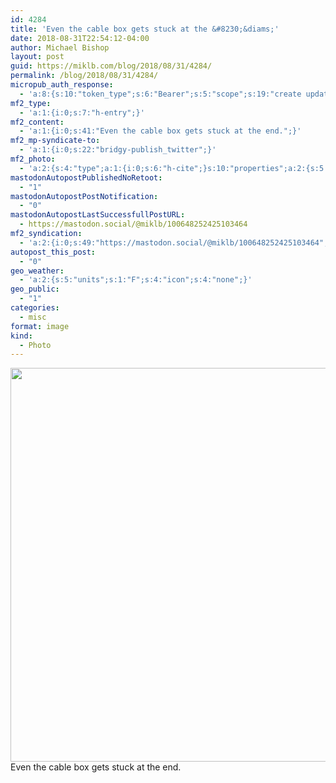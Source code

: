 ```yaml
---
id: 4284
title: 'Even the cable box gets stuck at the &#8230;&diams;'
date: 2018-08-31T22:54:12-04:00
author: Michael Bishop
layout: post
guid: https://miklb.com/blog/2018/08/31/4284/
permalink: /blog/2018/08/31/4284/
micropub_auth_response:
  - 'a:8:{s:10:"token_type";s:6:"Bearer";s:5:"scope";s:19:"create update media";s:2:"me";s:18:"https://miklb.com/";s:9:"issued_by";s:45:"https://miklb.com/wp-json/indieauth/1.0/token";s:9:"client_id";s:21:"https://quill.p3k.io/";s:9:"issued_at";i:1535229673;s:4:"user";i:1;s:13:"last_accessed";i:1535770452;}'
mf2_type:
  - 'a:1:{i:0;s:7:"h-entry";}'
mf2_content:
  - 'a:1:{i:0;s:41:"Even the cable box gets stuck at the end.";}'
mf2_mp-syndicate-to:
  - 'a:1:{i:0;s:22:"bridgy-publish_twitter";}'
mf2_photo:
  - 'a:2:{s:4:"type";a:1:{i:0;s:6:"h-cite";}s:10:"properties";a:2:{s:5:"value";a:1:{i:0;s:111:"https://cdn.miklb.com/content/uploads/2018/08/31225335/wsi-imageoptim-36962140-D7E8-47F0-8EC8-71AB12AA994E.jpeg";}s:3:"alt";a:1:{i:0;s:37:"Cable box software update stuck T 96%";}}}'
mastodonAutopostPublishedNoRetoot:
  - "1"
mastodonAutopostPostNotification:
  - "0"
mastodonAutopostLastSuccessfullPostURL:
  - https://mastodon.social/@miklb/100648252425103464
mf2_syndication:
  - 'a:2:{i:0;s:49:"https://mastodon.social/@miklb/100648252425103464";i:1;s:52:"https://twitter.com/miklb/status/1035722492340576256";}'
autopost_this_post:
  - "0"
geo_weather:
  - 'a:2:{s:5:"units";s:1:"F";s:4:"icon";s:4:"none";}'
geo_public:
  - "1"
categories:
  - misc
format: image
kind:
  - Photo
---
```

<img src="https://miklb.com/content/uploads/2018/08/wsi-imageoptim-36962140-D7E8-47F0-8EC8-71AB12AA994E-1024x768.jpeg" alt="" width="840" height="630" class="u-photo alignnone size-large wp-image-4283" />Even the cable box gets stuck at the end.
